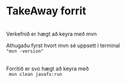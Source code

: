 # TakeAway forrit  
<br /> Verkefnið er hægt að keyra með mvn <br />

Athugaðu fyrst hvort mvn sé uppsett í terminal <br /> ```"mvn -version"```

<br /> Forritið er svo hægt að keyra með <br />
``` mvn clean javafx:run```

